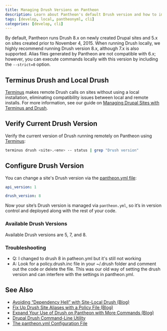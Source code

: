 ```yaml
---
title: Managing Drush Versions on Pantheon
description: Learn about Pantheon's default Drush version and how to implement site-local usage.
tags: [develop, local, pantheonyml, cli]
categories: [develop, cli]
---
```

By default, Pantheon runs Drush 8.x on newly created Drupal sites and 5.x on sites created prior to November 4, 2015. When running Drush locally, we highly recommend running Drush version 8.x, although 7.x is also supported. Alias files generated by Pantheon are not compatible with 6.x; however, you can execute commands locally with this version by including the `--strict=0` option.

## Terminus Drush and Local Drush
[Terminus](/docs/terminus/) makes remote Drush calls on sites without using a local installation, eliminating compatibility issues between local and remote installs. For more information, see our guide on [Managing Drupal Sites with Terminus and Drush](/docs/guides/terminus-drupal-site-management/).

## Verify Current Drush Version
Verify the current version of Drush running remotely on Pantheon using [Terminus](/docs/terminus):
```bash
terminus drush <site>.<env> -- status | grep "Drush version"
```

## Configure Drush Version
You can change a site's Drush version via the [pantheon.yml file](/docs/pantheon-yml):
```yaml
api_version: 1

drush_version: 8
```
Now your site’s Drush version is managed via `pantheon.yml`, so it’s in version control and deployed along with the rest of your code.

### Available Drush Versions
Available Drush versions are 5, 7, and 8.

### Troubleshooting
- Q: I changed to drush 8 in patheon.yml but it's still not working
- A: Look for a policy.drush.inc file in your ~/.drush folder and comment out the code or delete the file. This was our old way of setting the drush version and can interfere with the settings in pantheon.yml.

## See Also
- [Avoiding “Dependency Hell” with Site-Local Drush (Blog)](https://pantheon.io/blog/avoiding-dependency-hell-site-local-drush)
- [Fix Up Drush Site Aliases with a Policy File (Blog)](https://pantheon.io/blog/fix-drush-site-aliases-policy-file)
- [Expand Your Use of Drush on Pantheon with More Commands (Blog)](https://pantheon.io/blog/expand-use-drush-pantheon-more-commands)  
- [Drupal Drush Command-Line Utility](/docs/drush)
- [The pantheon.yml Configuration File](/docs/pantheon-yml)
